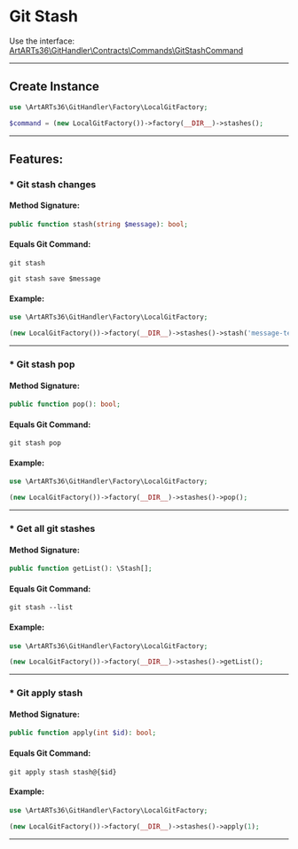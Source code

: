 # Git Stash

Use the interface: [ArtARTs36\GitHandler\Contracts\Commands\GitStashCommand](/Users/artem/PhpstormProjects/artarts36/libraries/git/src/Contracts/Commands/GitStashCommand.php)

---

## Create Instance

```php
use \ArtARTs36\GitHandler\Factory\LocalGitFactory;

$command = (new LocalGitFactory())->factory(__DIR__)->stashes();
```

---

## Features:

### * Git stash changes

#### Method Signature:



```php
public function stash(string $message): bool;
```

#### Equals Git Command:

`git stash`

`git stash save $message`

#### Example:

```php
use \ArtARTs36\GitHandler\Factory\LocalGitFactory;

(new LocalGitFactory())->factory(__DIR__)->stashes()->stash('message-test');
```

---
### * Git stash pop

#### Method Signature:



```php
public function pop(): bool;
```

#### Equals Git Command:

`git stash pop`

#### Example:

```php
use \ArtARTs36\GitHandler\Factory\LocalGitFactory;

(new LocalGitFactory())->factory(__DIR__)->stashes()->pop();
```

---
### * Get all git stashes

#### Method Signature:



```php
public function getList(): \Stash[];
```

#### Equals Git Command:

`git stash --list`

#### Example:

```php
use \ArtARTs36\GitHandler\Factory\LocalGitFactory;

(new LocalGitFactory())->factory(__DIR__)->stashes()->getList();
```

---
### * Git apply stash

#### Method Signature:



```php
public function apply(int $id): bool;
```

#### Equals Git Command:

`git apply stash stash@{$id}`

#### Example:

```php
use \ArtARTs36\GitHandler\Factory\LocalGitFactory;

(new LocalGitFactory())->factory(__DIR__)->stashes()->apply(1);
```

---
